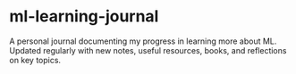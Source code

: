 # ml-learning-journal
A personal journal documenting my progress in learning more about ML. Updated regularly with new notes, useful resources, books, and reflections on key topics.
